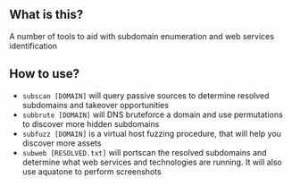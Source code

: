 ## What is this?
A number of tools to aid with subdomain enumeration and web services identification

## How to use?

- ```subscan [DOMAIN]``` will query passive sources to determine resolved subdomains and takeover opportunities
- ```subbrute [DOMAIN]``` will DNS bruteforce a domain and use permutations to discover more hidden subdomains
- ```subfuzz [DOMAIN]``` is a virtual host fuzzing procedure, that will help you discover more assets
- ```subweb [RESOLVED.txt]``` will portscan the resolved subdomains and determine what web services and technologies are running. It will also use aquatone to perform screenshots
